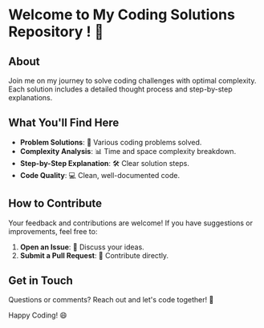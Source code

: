 # Welcome to My Coding Solutions Repository ! 🚀

## About 

Join me on my journey to solve coding challenges with optimal complexity. Each solution includes a detailed thought process and step-by-step explanations.

## What You'll Find Here

- **Problem Solutions**: 📝 Various coding problems solved.
- **Complexity Analysis**: 📊 Time and space complexity breakdown.
- **Step-by-Step Explanation**: 🛠️ Clear solution steps.
- **Code Quality**: 💻 Clean, well-documented code.

## How to Contribute

Your feedback and contributions are welcome! If you have suggestions or improvements, feel free to:

1. **Open an Issue**: 💬 Discuss your ideas.
2. **Submit a Pull Request**: 🚀 Contribute directly.

## Get in Touch

Questions or comments? Reach out and let's code together! 💬

Happy Coding! 😄
